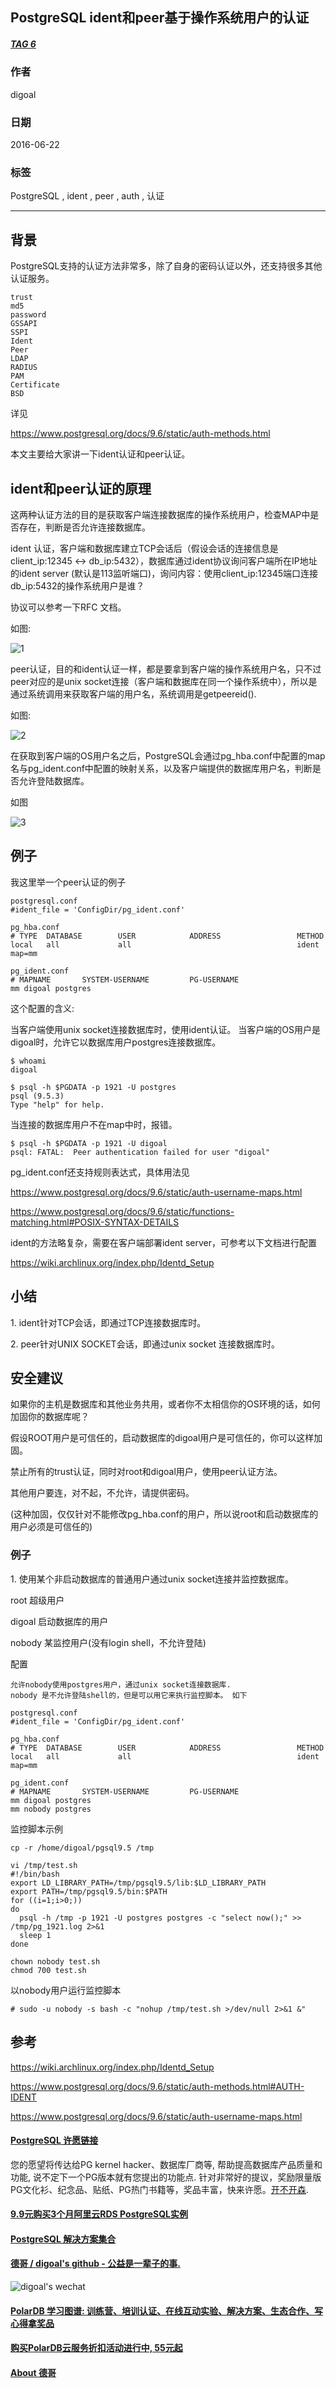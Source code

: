 ## PostgreSQL ident和peer基于操作系统用户的认证  
##### [TAG 6](../class/6.md)
                                                      
### 作者                                                                                                   
digoal                                                 
                                                        
### 日期                                                   
2016-06-22                                                
                                                    
### 标签                                                 
PostgreSQL , ident , peer , auth , 认证                 
                                                      
----                                                
                                                         
## 背景                                               
PostgreSQL支持的认证方法非常多，除了自身的密码认证以外，还支持很多其他认证服务。    
  
```  
trust  
md5  
password  
GSSAPI  
SSPI   
Ident  
Peer  
LDAP  
RADIUS   
PAM  
Certificate   
BSD  
```  
  
详见    
  
https://www.postgresql.org/docs/9.6/static/auth-methods.html    
    
本文主要给大家讲一下ident认证和peer认证。    
  
## ident和peer认证的原理  
这两种认证方法的目的是获取客户端连接数据库的操作系统用户，检查MAP中是否存在，判断是否允许连接数据库。    
    
ident 认证，客户端和数据库建立TCP会话后（假设会话的连接信息是client_ip:12345 <-> db_ip:5432），数据库通过ident协议询问客户端所在IP地址的ident server (默认是113监听端口)，询问内容：使用client_ip:12345端口连接db_ip:5432的操作系统用户是谁？      
  
协议可以参考一下RFC 文档。    
  
如图:    
  
![1](20160622_01_pic_001.png)  
    
peer认证，目的和ident认证一样，都是要拿到客户端的操作系统用户名，只不过peer对应的是unix socket连接（客户端和数据库在同一个操作系统中），所以是通过系统调用来获取客户端的用户名，系统调用是getpeereid().    
  
如图:    
  
![2](20160622_01_pic_002.png)  
    
在获取到客户端的OS用户名之后，PostgreSQL会通过pg_hba.conf中配置的map名与pg_ident.conf中配置的映射关系，以及客户端提供的数据库用户名，判断是否允许登陆数据库。    
  
如图    
  
![3](20160622_01_pic_003.png)  
    
## 例子  
我这里举一个peer认证的例子    
  
```  
postgresql.conf  
#ident_file = 'ConfigDir/pg_ident.conf'  
  
pg_hba.conf  
# TYPE  DATABASE        USER            ADDRESS                 METHOD  
local   all             all                                     ident map=mm  
  
pg_ident.conf  
# MAPNAME       SYSTEM-USERNAME         PG-USERNAME  
mm digoal postgres  
```  
  
这个配置的含义:    
  
当客户端使用unix socket连接数据库时，使用ident认证。  当客户端的OS用户是digoal时，允许它以数据库用户postgres连接数据库。      
  
```  
$ whoami  
digoal  
  
$ psql -h $PGDATA -p 1921 -U postgres  
psql (9.5.3)  
Type "help" for help.  
```  
  
当连接的数据库用户不在map中时，报错。   
  
```  
$ psql -h $PGDATA -p 1921 -U digoal  
psql: FATAL:  Peer authentication failed for user "digoal"  
```  
  
pg_ident.conf还支持规则表达式，具体用法见     
  
https://www.postgresql.org/docs/9.6/static/auth-username-maps.html    
  
https://www.postgresql.org/docs/9.6/static/functions-matching.html#POSIX-SYNTAX-DETAILS    
    
ident的方法略复杂，需要在客户端部署ident server，可参考以下文档进行配置      
  
https://wiki.archlinux.org/index.php/Identd_Setup      
    
## 小结  
1\. ident针对TCP会话，即通过TCP连接数据库时。    
  
2\. peer针对UNIX SOCKET会话，即通过unix socket 连接数据库时。    
  
## 安全建议  
如果你的主机是数据库和其他业务共用，或者你不太相信你的OS环境的话，如何加固你的数据库呢？      
  
假设ROOT用户是可信任的，启动数据库的digoal用户是可信任的，你可以这样加固。      
  
禁止所有的trust认证，同时对root和digoal用户，使用peer认证方法。     
  
其他用户要连，对不起，不允许，请提供密码。    
  
(这种加固，仅仅针对不能修改pg_hba.conf的用户，所以说root和启动数据库的用户必须是可信任的)    
    
### 例子    
  
1\. 使用某个非启动数据库的普通用户通过unix socket连接并监控数据库。    
  
root 超级用户    
  
digoal 启动数据库的用户    
  
nobody 某监控用户(没有login shell，不允许登陆)    
  
配置    
  
```  
允许nobody使用postgres用户，通过unix socket连接数据库.    
nobody 是不允许登陆shell的，但是可以用它来执行监控脚本。 如下    
  
postgresql.conf  
#ident_file = 'ConfigDir/pg_ident.conf'  
  
pg_hba.conf  
# TYPE  DATABASE        USER            ADDRESS                 METHOD  
local   all             all                                     ident map=mm  
  
pg_ident.conf  
# MAPNAME       SYSTEM-USERNAME         PG-USERNAME  
mm digoal postgres  
mm nobody postgres  
```  
  
监控脚本示例      
  
```  
cp -r /home/digoal/pgsql9.5 /tmp  
  
vi /tmp/test.sh  
#!/bin/bash  
export LD_LIBRARY_PATH=/tmp/pgsql9.5/lib:$LD_LIBRARY_PATH  
export PATH=/tmp/pgsql9.5/bin:$PATH  
for ((i=1;i>0;))  
do  
  psql -h /tmp -p 1921 -U postgres postgres -c "select now();" >> /tmp/pg_1921.log 2>&1  
  sleep 1  
done  
  
chown nobody test.sh  
chmod 700 test.sh  
```  
  
以nobody用户运行监控脚本      
  
```  
# sudo -u nobody -s bash -c "nohup /tmp/test.sh >/dev/null 2>&1 &"  
```  
  
## 参考  
https://wiki.archlinux.org/index.php/Identd_Setup    
  
https://www.postgresql.org/docs/9.6/static/auth-methods.html#AUTH-IDENT    
  
https://www.postgresql.org/docs/9.6/static/auth-username-maps.html                                                                                     
  
  
  
  
  
  
  
  
  
  
  
  
  
  
  
  
  
  
  
  
  
  
  
  
  
  
  
  
  
  
  
  
  
  
  
  
  
  
  
  
  
  
  
  
  
  
  
  
  
  
  
  
  
  
  
  
  
  
  
  
  
  
  
  
  
  
  
  
  
  
  
  
  
#### [PostgreSQL 许愿链接](https://github.com/digoal/blog/issues/76 "269ac3d1c492e938c0191101c7238216")
您的愿望将传达给PG kernel hacker、数据库厂商等, 帮助提高数据库产品质量和功能, 说不定下一个PG版本就有您提出的功能点. 针对非常好的提议，奖励限量版PG文化衫、纪念品、贴纸、PG热门书籍等，奖品丰富，快来许愿。[开不开森](https://github.com/digoal/blog/issues/76 "269ac3d1c492e938c0191101c7238216").  
  
  
#### [9.9元购买3个月阿里云RDS PostgreSQL实例](https://www.aliyun.com/database/postgresqlactivity "57258f76c37864c6e6d23383d05714ea")
  
  
#### [PostgreSQL 解决方案集合](https://yq.aliyun.com/topic/118 "40cff096e9ed7122c512b35d8561d9c8")
  
  
#### [德哥 / digoal's github - 公益是一辈子的事.](https://github.com/digoal/blog/blob/master/README.md "22709685feb7cab07d30f30387f0a9ae")
  
  
![digoal's wechat](../pic/digoal_weixin.jpg "f7ad92eeba24523fd47a6e1a0e691b59")
  
  
#### [PolarDB 学习图谱: 训练营、培训认证、在线互动实验、解决方案、生态合作、写心得拿奖品](https://www.aliyun.com/database/openpolardb/activity "8642f60e04ed0c814bf9cb9677976bd4")
  
  
#### [购买PolarDB云服务折扣活动进行中, 55元起](https://www.aliyun.com/activity/new/polardb-yunparter?userCode=bsb3t4al "e0495c413bedacabb75ff1e880be465a")
  
  
#### [About 德哥](https://github.com/digoal/blog/blob/master/me/readme.md "a37735981e7704886ffd590565582dd0")
  
